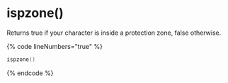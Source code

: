 # ispzone()

Returns true if your character is inside a protection zone, false otherwise.

{% code lineNumbers="true" %}
```lua
ispzone()
```
{% endcode %}